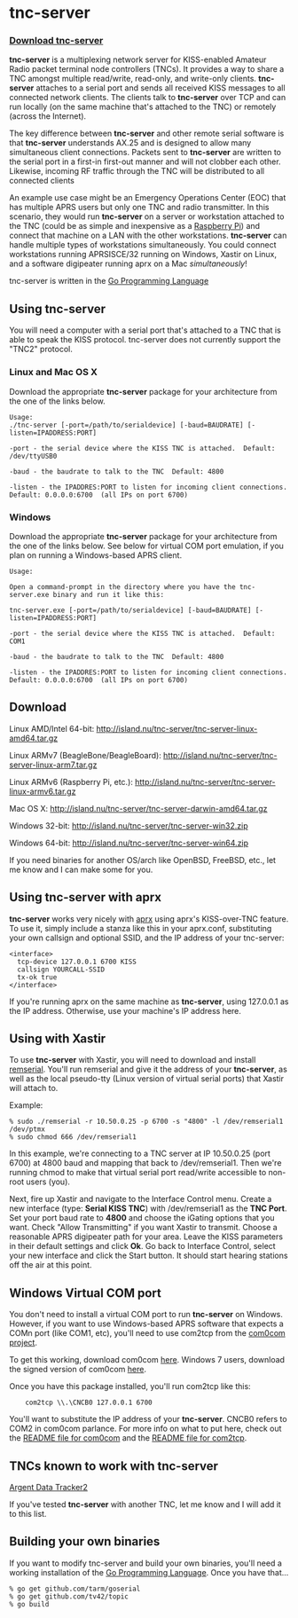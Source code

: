 # tnc-server
### [Download tnc-server](https://github.com/chrissnell/tnc-server#download)
**tnc-server** is a multiplexing network server for KISS-enabled Amateur Radio packet terminal node controllers (TNCs).   It provides a way to share a TNC amongst multiple read/write, read-only, and write-only clients.   **tnc-server** attaches to a serial port and sends all received KISS messages to all connected network clients.   The clients talk to **tnc-server** over TCP and can run locally (on the same machine that's attached to the TNC) or remotely (across the Internet).  

The key difference between **tnc-server** and other remote serial software is that **tnc-server** understands AX.25 and is designed to allow many simultaneous client connections.  Packets sent to **tnc-server** are written to the serial port in a first-in first-out manner and will not clobber each other.  Likewise, incoming RF traffic through the TNC will be distributed to all connected clients

An example use case might be an Emergency Operations Center (EOC) that has multiple APRS users but only one TNC and radio transmitter.   In this scenario, they would run **tnc-server** on a server or workstation attached to the TNC (could be as simple and inexpensive as a [Raspberry Pi](http://raspberrypi.org)) and connect that machine on a LAN with the other workstations.   **tnc-server** can handle multiple types of workstations simultaneously.   You could connect workstations running APRSISCE/32 running on Windows, Xastir on Linux, and a software digipeater running aprx on a Mac *simultaneously*!

tnc-server is written in the [Go Programming Language](http://golang.org/)

## Using tnc-server

You will need a computer with a serial port that's attached to a TNC that is able to speak the KISS protocol.   tnc-server does not currently support the "TNC2" protocol.  

### Linux and Mac OS X
Download the appropriate **tnc-server** package for your architecture from the one of the links below. 
```
Usage:
./tnc-server [-port=/path/to/serialdevice] [-baud=BAUDRATE] [-listen=IPADDRESS:PORT]

-port - the serial device where the KISS TNC is attached.  Default: /dev/ttyUSB0

-baud - the baudrate to talk to the TNC  Default: 4800

-listen - the IPADDRES:PORT to listen for incoming client connections.  Default: 0.0.0.0:6700  (all IPs on port 6700)

```

### Windows
Download the appropriate **tnc-server** package for your architecture from the one of the links below.   See below for virtual COM port emulation, if you plan on running a Windows-based APRS client.
```
Usage:

Open a command-prompt in the directory where you have the tnc-server.exe binary and run it like this:

tnc-server.exe [-port=/path/to/serialdevice] [-baud=BAUDRATE] [-listen=IPADDRESS:PORT]

-port - the serial device where the KISS TNC is attached.  Default: COM1

-baud - the baudrate to talk to the TNC  Default: 4800

-listen - the IPADDRES:PORT to listen for incoming client connections.  Default: 0.0.0.0:6700  (all IPs on port 6700)

```

## Download

Linux AMD/Intel 64-bit:  http://island.nu/tnc-server/tnc-server-linux-amd64.tar.gz

Linux ARMv7 (BeagleBone/BeagleBoard):  http://island.nu/tnc-server/tnc-server-linux-arm7.tar.gz

Linux ARMv6 (Raspberry Pi, etc.):  http://island.nu/tnc-server/tnc-server-linux-armv6.tar.gz

Mac OS X:  http://island.nu/tnc-server/tnc-server-darwin-amd64.tar.gz

Windows 32-bit: http://island.nu/tnc-server/tnc-server-win32.zip

Windows 64-bit: http://island.nu/tnc-server/tnc-server-win64.zip

If you need binaries for another OS/arch like OpenBSD, FreeBSD, etc., let me know and I can make some for you.

## Using tnc-server with aprx
**tnc-server** works very nicely with [aprx](http://wiki.ham.fi/Aprx.en) using aprx's KISS-over-TNC feature.   To use it, simply include a stanza like this in your aprx.conf, substituting your own callsign and optional SSID, and the IP address of your tnc-server:

```
<interface>
  tcp-device 127.0.0.1 6700 KISS
  callsign YOURCALL-SSID
  tx-ok true
</interface>
```

If you're running aprx on the same machine as **tnc-server**, using 127.0.0.1 as the IP address.   Otherwise, use your machine's IP address here.

## Using with Xastir
To use **tnc-server** with Xastir, you will need to download and install [remserial](http://lpccomp.bc.ca/remserial/).   You'll run remserial and give it the address of your **tnc-server**, as well as the local pseudo-tty (Linux version of virtual serial ports) that Xastir will attach to.

Example:

```
% sudo ./remserial -r 10.50.0.25 -p 6700 -s "4800" -l /dev/remserial1 /dev/ptmx
% sudo chmod 666 /dev/remserial1
```

In this example, we're connecting to a TNC server at IP 10.50.0.25 (port 6700) at 4800 baud and mapping that back to /dev/remserial1.   Then we're running chmod to make that virtual serial port read/write accessible to non-root users (you).

Next, fire up Xastir and navigate to the Interface Control menu.  Create a new interface (type: **Serial KISS TNC**) with /dev/remserial1 as the **TNC Port**.  Set your port baud rate to **4800** and choose the iGating options that you want.  Check "Allow Transmitting" if you want Xastir to transmit.  Choose a reasonable APRS digipeater path for your area.   Leave the KISS parameters in their default settings and click **Ok**.   Go back to Interface Control, select your new interface and click the Start button.  It should start hearing stations off the air at this point.

## Windows Virtual COM port
You don't need to install a virtual COM port to run **tnc-server** on Windows.   However, if you want to use Windows-based APRS software that expects a COMn port (like COM1, etc), you'll need to use com2tcp from the [com0com project](http://com0com.sourceforge.net/).

To get this working, download com0com [here](http://sourceforge.net/projects/com0com/files/com0com/3.0.0.0/com0com-3.0.0.0-i386-and-x64-unsigned.zip/download).  Windows 7 users, download the signed version of com0com [here](https://code.google.com/p/powersdr-iq/downloads/detail?name=setup_com0com_W7_x64_signed.exe&can=2&q=).  

Once you have this package installed, you'll run com2tcp like this:

```
    com2tcp \\.\CNCB0 127.0.0.1 6700
```

You'll want to substitute the IP address of your **tnc-server**.  CNCB0 refers to COM2 in com0com parlance.   For more info on what to put here, check out the [README file for com0com](http://com0com.cvs.sourceforge.net/viewvc/com0com/com0com/ReadMe.txt?revision=RELEASED) and the [README file for com2tcp](http://com0com.cvs.sourceforge.net/*checkout*/com0com/com2tcp/ReadMe.txt?revision=RELEASED).

## TNCs known to work with tnc-server
[Argent Data Tracker2](http://www.argentdata.com/products/tracker2.html)

If you've tested **tnc-server** with another TNC, let me know and I will add it to this list.


## Building your own binaries
If you want to modify tnc-server and build your own binaries, you'll need a working installation of the [Go Programming Language](http://golang.org).  Once you have that...

```
% go get github.com/tarm/goserial
% go get github.com/tv42/topic
% go build
```
